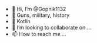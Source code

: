 - 👋 Hi, I’m @Gopnik1132
- 👀 Guns, military, history
- 🌱 Kotlin
- 💞️ I’m looking to collaborate on ...
- 📫 How to reach me ...

<!---
Gopnik1132/Gopnik1132 is a ✨ special ✨ repository because its `README.md` (this file) appears on your GitHub profile.
You can click the Preview link to take a look at your changes.
--->
